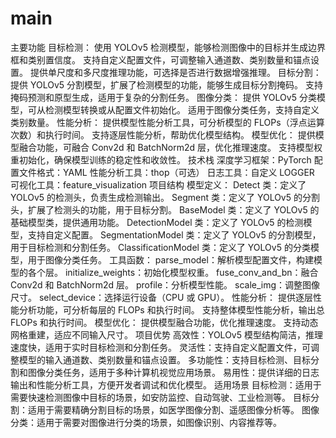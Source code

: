# main
主要功能
目标检测：
使用 YOLOv5 检测模型，能够检测图像中的目标并生成边界框和类别置信度。
支持自定义配置文件，可调整输入通道数、类别数量和锚点设置。
提供单尺度和多尺度推理功能，可选择是否进行数据增强推理。
目标分割：
提供 YOLOv5 分割模型，扩展了检测模型的功能，能够生成目标分割掩码。
支持掩码预测和原型生成，适用于复杂的分割任务。
图像分类：
提供 YOLOv5 分类模型，可从检测模型转换或从配置文件初始化。
适用于图像分类任务，支持自定义类别数量。
性能分析：
提供模型性能分析工具，可分析模型的 FLOPs（浮点运算次数）和执行时间。
支持逐层性能分析，帮助优化模型结构。
模型优化：
提供模型融合功能，可融合 Conv2d 和 BatchNorm2d 层，优化推理速度。
支持模型权重初始化，确保模型训练的稳定性和收敛性。
技术栈
深度学习框架：PyTorch
配置文件格式：YAML
性能分析工具：thop（可选）
日志工具：自定义 LOGGER
可视化工具：feature_visualization
项目结构
模型定义：
Detect 类：定义了 YOLOv5 的检测头，负责生成检测输出。
Segment 类：定义了 YOLOv5 的分割头，扩展了检测头的功能，用于目标分割。
BaseModel 类：定义了 YOLOv5 的基础模型类，提供通用功能。
DetectionModel 类：定义了 YOLOv5 的检测模型，支持自定义配置。
SegmentationModel 类：定义了 YOLOv5 的分割模型，用于目标检测和分割任务。
ClassificationModel 类：定义了 YOLOv5 的分类模型，用于图像分类任务。
工具函数：
parse_model：解析模型配置文件，构建模型的各个层。
initialize_weights：初始化模型权重。
fuse_conv_and_bn：融合 Conv2d 和 BatchNorm2d 层。
profile：分析模型性能。
scale_img：调整图像尺寸。
select_device：选择运行设备（CPU 或 GPU）。
性能分析：
提供逐层性能分析功能，可分析每层的 FLOPs 和执行时间。
支持整体模型性能分析，输出总 FLOPs 和执行时间。
模型优化：
提供模型融合功能，优化推理速度。
支持动态网格重建，适应不同输入尺寸。
项目优势
高效性：YOLOv5 模型结构简洁，推理速度快，适用于实时目标检测和分割任务。
灵活性：支持自定义配置文件，可调整模型的输入通道数、类别数量和锚点设置。
多功能性：支持目标检测、目标分割和图像分类任务，适用于多种计算机视觉应用场景。
易用性：提供详细的日志输出和性能分析工具，方便开发者调试和优化模型。
适用场景
目标检测：适用于需要快速检测图像中目标的场景，如安防监控、自动驾驶、工业检测等。
目标分割：适用于需要精确分割目标的场景，如医学图像分割、遥感图像分析等。
图像分类：适用于需要对图像进行分类的场景，如图像识别、内容推荐等。
